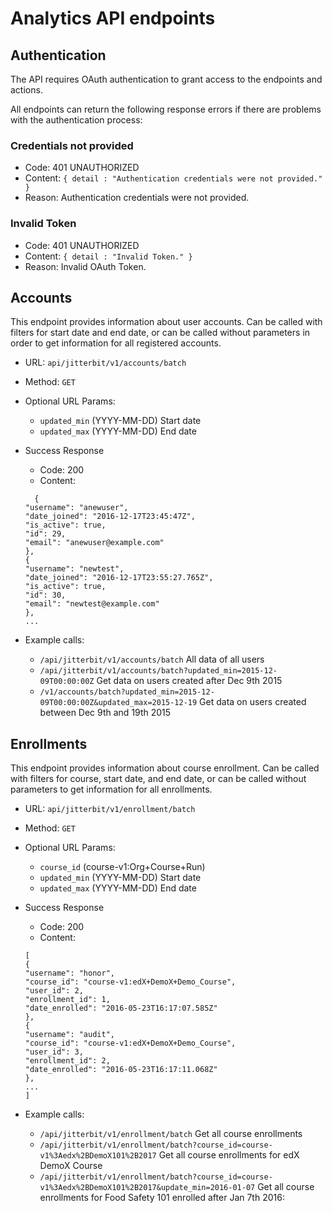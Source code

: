 # Analytics API endpoints

## Authentication
The API requires OAuth authentication to grant access to the endpoints and actions.

All endpoints can return the following response errors if there are problems with the authentication process:

### Credentials not provided
* Code: 401 UNAUTHORIZED
* Content: `{ detail : "Authentication credentials were not provided." }`
* Reason: Authentication credentials were not provided.

### Invalid Token
* Code: 401 UNAUTHORIZED
* Content: `{ detail : "Invalid Token." }`
* Reason: Invalid OAuth Token.

## Accounts

This endpoint provides information about user accounts. Can be called with filters for start date and end date, or can be called without parameters in order to get information for all registered accounts.

* URL: `api/jitterbit/v1/accounts/batch`
* Method: `GET`
* Optional URL Params:
	* `updated_min` (YYYY-MM-DD) Start date
	* `updated_max` (YYYY-MM-DD) End date

* Success Response
	* Code: 200
	* Content:
	```
	  {
    "username": "anewuser",
    "date_joined": "2016-12-17T23:45:47Z",
    "is_active": true,
    "id": 29,
    "email": "anewuser@example.com"
  },
  {
    "username": "newtest",
    "date_joined": "2016-12-17T23:55:27.765Z",
    "is_active": true,
    "id": 30,
    "email": "newtest@example.com"
  },
  ...
 	```
* 	Example calls:
	* `/api/jitterbit/v1/accounts/batch` All data of all users
	* `/api/jitterbit/v1/accounts/batch?updated_min=2015-12-09T00:00:00Z` Get data on users created after Dec 9th 2015
	* `/v1/accounts/batch?updated_min=2015-12-09T00:00:00Z&updated_max=2015-12-19` Get data on users created between Dec 9th and 19th 2015

## Enrollments

This endpoint provides information about course enrollment. Can be called with filters for course, start date, and end date, or can be called without parameters to get information for all enrollments.

* URL: `api/jitterbit/v1/enrollment/batch`
* Method: `GET`
* Optional URL Params:
	* `course_id` (course-v1:Org+Course+Run)
	* `updated_min` (YYYY-MM-DD) Start date
	* `updated_max` (YYYY-MM-DD) End date

* Success Response
	* Code: 200
	* Content:
	```
	[
  {
    "username": "honor",
    "course_id": "course-v1:edX+DemoX+Demo_Course",
    "user_id": 2,
    "enrollment_id": 1,
    "date_enrolled": "2016-05-23T16:17:07.585Z"
  },
  {
    "username": "audit",
    "course_id": "course-v1:edX+DemoX+Demo_Course",
    "user_id": 3,
    "enrollment_id": 2,
    "date_enrolled": "2016-05-23T16:17:11.068Z"
  },
  ...
  ]
	```

* 	Example calls:
	* `/api/jitterbit/v1/enrollment/batch` Get all course enrollments
	* `/api/jitterbit/v1/enrollment/batch?course_id=course-v1%3Aedx%2BDemoX101%2B2017` Get all course enrollments for edX DemoX Course
	* `/api/jitterbit/v1/enrollment/batch?course_id=course-v1%3Aedx%2BDemoX101%2B2017&update_min=2016-01-07` Get all course enrollments for Food Safety 101 enrolled after Jan 7th 2016:
